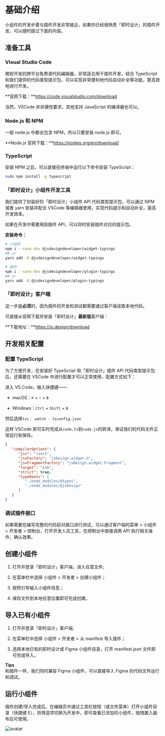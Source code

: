 # 基础介绍

小组件的开发步骤与插件开发非常接近，如果你已经很熟悉「即时设计」的插件开发，可以随时跳过下面的内容。

## 准备工具

### **Visual Studio Code**

微软开发的跨平台免费源代码编辑器，非常适合用于插件开发，结合 TypeScript 和我们提供的代码类型提示包，可以实现非常便利地代码自动补全等功能，更高效地进行开发。

**官网下载：**https://code.visualstudio.com/download

当然，VSCode 并非硬性要求，其他支持 JavaScript 的编译器也可以。

### **Node.js 和 NPM**

一般 node.js 中都会包含 NPM，所以只要安装 node.js 即可。

**Node.js 官网下载：**https://nodejs.org/en/download/

### **TypeScript**

安装 NPM 之后，可以直接在终端中运行以下命令安装 TypeScript：

```Bash
sudo npm install -g typescript
```

### **「即时设计」小组件开发工具**

我们提供了封装好的「即时设计」小组件 API 代码类型提示包，可以通过 NPM 或者 yarn 安装并配合 VSCode 等编辑器使用，实现代码提示和自动补全，提高开发效率。

如果在开发中需要用到插件 API，可以同时安装插件对应的提示包。

**安装命令：**

```Bash
# 小组件
npm i --save-dev @jsdesigndeveloper/widget-typings
## or
yarn add -D @jsdesigndeveloper/widget-typings

# 插件
npm i --save-dev @jsdesigndeveloper/plugin-typings
## or
yarn add -D @jsdesigndeveloper/plugin-typings
```

### **「即时设计」客户端**

这一步是**必须**的，因为插件的开发和测试都需要通过客户端读取本地代码。

可直接从官网下载并安装「即时设计」**最新版**客户端：

**下载地址：**https://js.design/download

## 开发相关配置

### **配置 TypeScript**

为了方便开发，在安装好 TypeScript 和「即时设计」插件 API 代码类型提示包后，还需要在 VSCode 中进行配置才可以正常使用，配置方式如下：

进入 VS Code，输入快捷键——

- macOS：`⌘` + `⇧` + `B`

- Windows：`Ctrl` + `Shift` + `B`

然后选择`tsc： watch - tsconfig.json`

这样 VSCode 即可实时完成从`code.ts`到`code.js`的转译，保证我们的代码文件正常运行和保存。

```JSON
{
   "compilerOptions": {
      "jsx": "react",
      "jsxFactory": "jsDesign.widget.h",
      "jsxFragmentFactory": "jsDesign.widget.Fragment",
      "target": "es6",
      "strict": true,
      "typeRoots": [
         "./node_modules/@types",
         "./node_modules/@jsDesign"
      ]
   }
}
```

### **调试插件接口**

如果需要在编写完整的代码前对接口进行测试，可以通过客户端的菜单 > 小组件 > 开发者 > 控制台，打开开发人员工具，在控制台中直接调用 API 执行相关操作，确认效果。

## 创建小组件

1. 打开并登录「即时设计」客户端，进入任意文件;

1. 在菜单栏中选择 小组件 > 开发者 > 创建小组件；

1. 按照引导输入小组件信息；

1. 保存文件到本地任意位置即可完成创建。

## 导入已有小组件

1. 打开并登录「即时设计」客户端;

1. 在菜单栏中选择 小组件 > 开发者 > 从 manifest 导入插件；

1. 选择本地已有的即时设计或 Figma 小组件目录，打开 manifest.json 文件即可完成导入。

<p class="warn"><b>Tips</b></br>和插件一样，我们同时兼容 Figma 小组件，可以直接导入 Figma 的代码文件运行和调试。<p>

## 运行小组件

插件创建/导入完成后，在编辑页中通过工具栏按钮（或文件菜单）打开小组件目录（快捷键 E），将筛选项切换为开发中，即可查看已添加的小组件，拖拽置入画布后可使用。

![avatar](https://img.js.design/assets/developer-doc/widget/images/intro/developWidget.png)